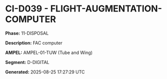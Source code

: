 # CI-D039 - FLIGHT-AUGMENTATION-COMPUTER

**Phase:** 11-DISPOSAL

**Description:** FAC computer

**AMPEL:** AMPEL-01-TUW (Tube and Wing)

**Segment:** D-DIGITAL

**Generated:** 2025-08-25 17:27:29 UTC
